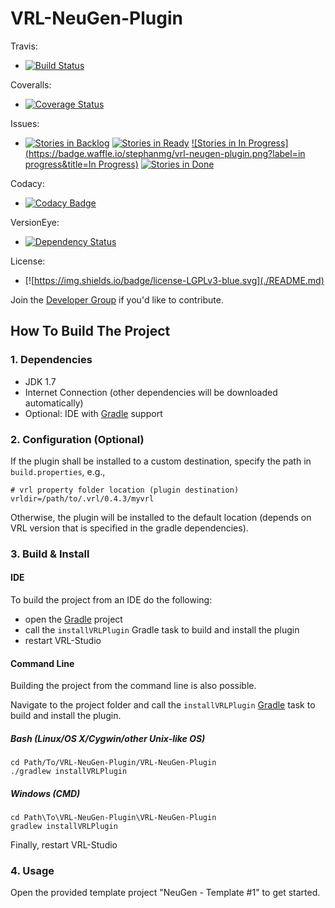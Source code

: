 # VRL-NeuGen-Plugin

Travis: 
* [![Build Status](https://travis-ci.org/stephanmg/VRL-NeuGen-Plugin.svg?branch=master)](https://travis-ci.org/stephanmg/VRL-NeuGen-Plugin)

Coveralls:
* [![Coverage Status](https://coveralls.io/repos/github/stephanmg/VRL-NeuGen-Plugin/badge.svg)](https://coveralls.io/github/stephanmg/VRL-NeuGen-Plugin)

Issues:
* [![Stories in Backlog](https://badge.waffle.io/stephanmg/vrl-neugen-plugin.png?label=backlog&title=Backlog)](http://waffle.io/stephanmg/vrl-neugen-plugin)
[![Stories in Ready](https://badge.waffle.io/stephanmg/vrl-neugen-plugin.png?label=ready&title=Ready)](http://waffle.io/stephanmg/vrl-neugen-plugin)
[![Stories in In Progress](https://badge.waffle.io/stephanmg/vrl-neugen-plugin.png?label=in progress&title=In Progress)](http://waffle.io/stephanmg/vrl-neugen-plugin)
[![Stories in Done](https://badge.waffle.io/stephanmg/vrl-neugen-plugin.png?label=done&title=Done)](http://waffle.io/stephanmg/vrl-neugen-plugin)

Codacy:
* [![Codacy Badge](https://api.codacy.com/project/badge/Grade/70786ea69d38466b85726e964497f901)](https://www.codacy.com/app/stephan_5/VRL-NeuGen-Plugin?utm_source=github.com&amp;utm_medium=referral&amp;utm_content=stephanmg/VRL-NeuGen-Plugin&amp;utm_campaign=Badge_Grade)

VersionEye:
* [![Dependency Status](https://www.versioneye.com/user/projects/57a0d6473d8eb6004f9bce99/badge.svg?style=flat-square)](https://www.versioneye.com/user/projects/57a0d6473d8eb6004f9bce99)

License:
* [![https://img.shields.io/badge/license-LGPLv3-blue.svg](./README.md)

Join the [Developer Group](https://groups.google.com/forum/#!forum/vrl-developers) if you'd like to contribute.

## How To Build The Project

### 1. Dependencies

- JDK 1.7
- Internet Connection (other dependencies will be downloaded automatically)
- Optional: IDE with [Gradle](http://www.gradle.org/) support


### 2. Configuration (Optional)

If the plugin shall be installed to a custom destination, specify the path in `build.properties`, e.g.,
    
    # vrl property folder location (plugin destination)
    vrldir=/path/to/.vrl/0.4.3/myvrl
    
Otherwise, the plugin will be installed to the default location (depends on VRL version that is specified in the gradle dependencies).

### 3. Build & Install

#### IDE

To build the project from an IDE do the following:

- open the  [Gradle](http://www.gradle.org/) project
- call the `installVRLPlugin` Gradle task to build and install the plugin
- restart VRL-Studio

#### Command Line

Building the project from the command line is also possible.

Navigate to the project folder and call the `installVRLPlugin` [Gradle](http://www.gradle.org/)
task to build and install the plugin.

##### Bash (Linux/OS X/Cygwin/other Unix-like OS)

    cd Path/To/VRL-NeuGen-Plugin/VRL-NeuGen-Plugin
    ./gradlew installVRLPlugin
    
##### Windows (CMD)

    cd Path\To\VRL-NeuGen-Plugin\VRL-NeuGen-Plugin
    gradlew installVRLPlugin

Finally, restart VRL-Studio


### 4. Usage
Open the provided template project "NeuGen - Template #1" to get started.

